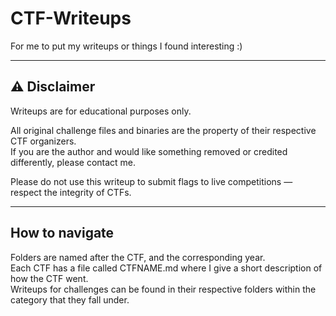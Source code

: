 # CTF-Writeups
For me to put my writeups or things I found interesting :)

---

## ⚠ Disclaimer

 Writeups are for educational purposes only.

All original challenge files and binaries are the property of their respective CTF organizers.  
If you are the author and would like something removed or credited differently, please contact me.

Please do not use this writeup to submit flags to live competitions — respect the integrity of CTFs.

---

## How to navigate
Folders are named after the CTF, and the corresponding year.  
Each CTF has a file called CTFNAME.md where I give a short description of how the CTF went.    
Writeups for challenges can be found in their respective folders within the category that they fall under.  
